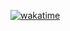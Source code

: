 [![wakatime](https://github-readme-stats.vercel.app/api/wakatime?username=@heartswampt&layout=compact&theme=midnight-purple)](https://wakatime.com/@heartswampt)
